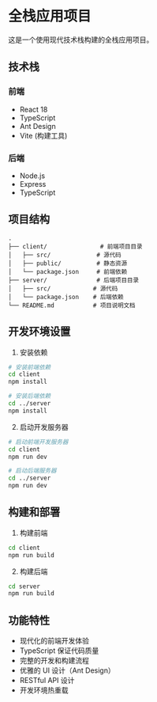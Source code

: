 # 全栈应用项目

这是一个使用现代技术栈构建的全栈应用项目。

## 技术栈

### 前端
- React 18
- TypeScript
- Ant Design
- Vite (构建工具)

### 后端
- Node.js
- Express
- TypeScript

## 项目结构

```
.
├── client/               # 前端项目目录
│   ├── src/             # 源代码
│   ├── public/          # 静态资源
│   └── package.json     # 前端依赖
├── server/              # 后端项目目录
│   ├── src/            # 源代码
│   └── package.json    # 后端依赖
└── README.md           # 项目说明文档
```

## 开发环境设置

1. 安装依赖
```bash
# 安装前端依赖
cd client
npm install

# 安装后端依赖
cd ../server
npm install
```

2. 启动开发服务器
```bash
# 启动前端开发服务器
cd client
npm run dev

# 启动后端服务器
cd ../server
npm run dev
```

## 构建和部署

1. 构建前端
```bash
cd client
npm run build
```

2. 构建后端
```bash
cd server
npm run build
```

## 功能特性

- 现代化的前端开发体验
- TypeScript 保证代码质量
- 完整的开发和构建流程
- 优雅的 UI 设计（Ant Design）
- RESTful API 设计
- 开发环境热重载 
